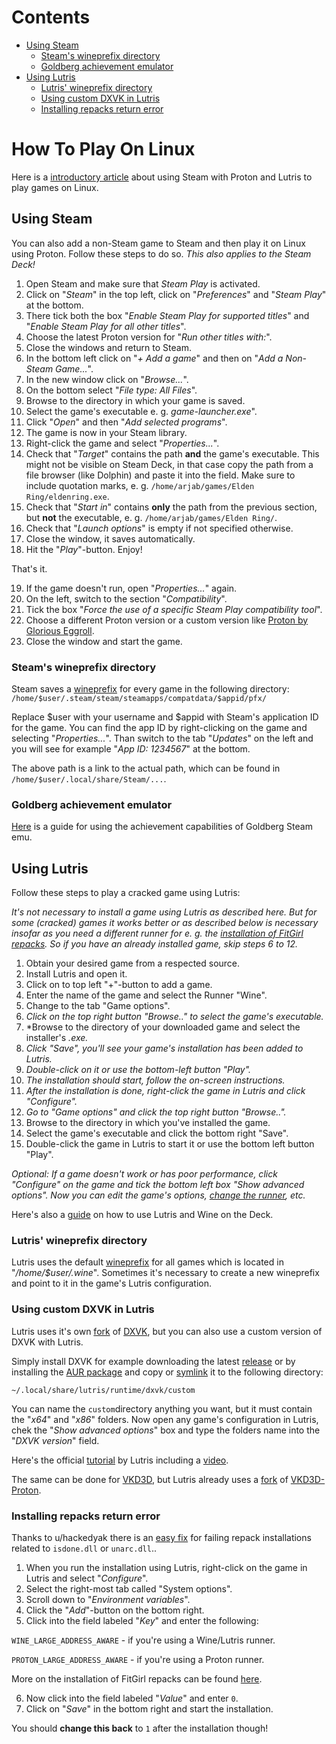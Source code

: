 # Contents
-	[Using Steam](#using-steam)
	-	[Steam's wineprefix directory](#steams-wineprefix-directory)
	-	[Goldberg achievement emulator](#goldberg-achievement-emulator)
-	[Using Lutris](#using-lutris)
	-	[Lutris' wineprefix directory](#lutris-wineprefix-directory)
	-	[Using custom DXVK in Lutris](#using-custom-dxvk-in-lutris)
	-	[Installing repacks return error](#installing-repacks-return-error)

# How To Play On Linux

Here is a [introductory article](https://www.pcmag.com/how-to/how-to-play-pc-games-on-linux) about using Steam with Proton and Lutris to play games on Linux.

## Using Steam

You can also add a non-Steam game to Steam and then play it on Linux using Proton. Follow these steps to do so. *This also applies to the Steam Deck!*

1. Open Steam and make sure that *Steam Play* is activated. 
2. Click on "*Steam*" in the top left, click on "*Preferences*" and "*Steam Play*" at the bottom.
3. There tick both the box "*Enable Steam Play for supported titles*" and "*Enable Steam Play for all other titles*".
4. Choose the latest Proton version for "*Run other titles with:*".
5. Close the windows and return to Steam.
6. In the bottom left click on "*+ Add a game*" and then on "*Add a Non-Steam Game...*".
7. In the new window click on "*Browse...*".
8. On the bottom select "*File type: All Files*".
9. Browse to the directory in which your game is saved.
10. Select the game's executable e. g. *game-launcher.exe*".
11. Click "*Open*" and then "*Add selected programs*".
12. The game is now in your Steam library.
13. Right-click the game and select "*Properties...*".
14. Check that "*Target*" contains the path **and** the game's executable. This might not be visible on Steam Deck, in that case copy the path from a file browser (like Dolphin) and paste it into the field. Make sure to include quotation marks, e. g. `/home/arjab/games/Elden Ring/eldenring.exe`.
15. Check that "*Start in*" contains **only** the path from the previous section, but **not** the executable, e. g. `/home/arjab/games/Elden Ring/`.
16. Check that "*Launch options*" is empty if not specified otherwise.
17. Close the window, it saves automatically.
18. Hit the "*Play*"-button. Enjoy!

That's it.

19. If the game doesn't run, open "*Properties...*" again.
20. On the left, switch to the section "*Compatibility*".
21. Tick the box "*Force the use of a specific Steam Play compatibility tool*".
21. Choose a different Proton version or a custom version like [Proton by Glorious Eggroll](https://github.com/GloriousEggroll/proton-ge-custom#installation).
22. Close the window and start the game.

### Steam's wineprefix directory

Steam saves a [wineprefix](https://wiki.archlinux.org/title/Wine#WINEPREFIX) for every game in the following directory:
`/home/$user/.steam/steam/steamapps/compatdata/$appid/pfx/`

Replace $user with your username and $appid with Steam's application ID for the game. You can find the app ID by right-clicking on the game and selecting "*Properties...*". Than switch to the tab "*Updates*" on the left and you will see for example "*App ID: 1234567*" at the bottom.

The above path is a link to the actual path, which can be found in `/home/$user/.local/share/Steam/...`.

### Goldberg achievement emulator

[Here](https://www.reddit.com/r/LinuxCrackSupport/comments/wl55ps/guide_for_using_the_new_achievement_capabilities/) is a guide for using the achievement capabilities of Goldberg Steam emu.

## Using Lutris

Follow these steps to play a cracked game using Lutris:

*It's not necessary to install a game using Lutris as described here. But for some (cracked) games it works better or as described below is necessary insofar as you need a different runner for e. g. the [installation of FitGirl repacks](https://www.reddit.com/r/LinuxCrackSupport/wiki/index#wiki_playing_fitgirl_repacks_using_lutris_and_proton). So if you have an already installed game, skip steps 6 to 12.*

1. Obtain your desired game from a respected source.
2. Install Lutris and open it.
3. Click on to top left "+"-button to add a game.
4. Enter the name of the game and select the Runner "Wine".
5. Change to the tab "Game options".
6. *Click on the top right button "Browse.." to select the game's executable.*
7. *Browse to the directory of your downloaded game and select the installer's *.exe.*
8. *Click "Save", you'll see your game's installation has been added to Lutris.*
9. *Double-click on it or use the bottom-left button "Play".*
10. *The installation should start, follow the on-screen instructions.*
11. *After the installation is done, right-click the game in Lutris and click "Configure".*
12. *Go to "Game options" and click the top right button "Browse..".*
13. Browse to the directory in which you've installed the game.
14. Select the game's executable and click the bottom right "Save".
15. Double-click the game in Lutris to start it or use the bottom left button "Play".

*Optional: If a game doesn't work or has poor performance, click "Configure" on the game and tick the bottom left box "Show advanced options". Now you can edit the game's options, [change the runner](https://www.reddit.com/r/LinuxCrackSupport/wiki/index#wiki_use_proton_with_lutris), etc.*

Here's also a [guide](https://www.reddit.com/r/LinuxCrackSupport/comments/wik3qi/foolproof_lutris_wine_guide_on_steam_deck/) on how to use Lutris and Wine on the Deck.

### Lutris' wineprefix directory

Lutris uses the default [wineprefix](https://wiki.archlinux.org/title/Wine#WINEPREFIX) for all games which is located in "*/home/$user/.wine*". Sometimes it's necessary to create a new wineprefix and point to it in the game's Lutris configuration.

### Using custom DXVK in Lutris

Lutris uses it's own [fork](https://github.com/lutris/dxvk) of [DXVK](https://github.com/doitsujin/dxvk), but you can also use a custom version of DXVK with Lutris.

Simply install DXVK for example downloading the latest [release](https://github.com/doitsujin/dxvk/releases/) or by installing the [AUR package](https://aur.archlinux.org/packages/dxvk-bin) and copy or [symlink](https://kb.iu.edu/d/abbe) it to the following directory:

`~/.local/share/lutris/runtime/dxvk/custom`

You can name the `custom`directory anything you want, but it must contain the "*x64*" and "*x86*" folders. Now open any game's configuration in Lutris, chek the "*Show advanced options*" box and type the folders name into the "*DXVK version*" field.

Here's the official [tutorial](https://github.com/lutris/docs/blob/master/HowToDXVK.md#d9vk-and-custom-dxvk) by Lutris including a [video](https://www.youtube.com/watch?v=X6Vk_J3p2KA).

The same can be done for [VKD3D](https://wiki.winehq.org/Vkd3d), but Lutris already uses a [fork](https://github.com/lutris/vkd3d) of [VKD3D-Proton](https://github.com/HansKristian-Work/vkd3d-proton).

### Installing repacks return error

Thanks to u/hackedyak there is an [easy fix](https://www.reddit.com/r/LinuxCrackSupport/comments/tirarp/psa_when_installing_repacks_with_custom_wine/) for failing repack installations related to `isdone.dll` or `unarc.dll`..

1. When you run the installation using Lutris, right-click on the game in Lutris and select "*Configure*".
2. Select the right-most tab called "System options".
3. Scroll down to "*Environment variables*".
4. Click the "*Add*"-button on the bottom right.
5. Click into the field labeled "*Key*" and enter the following:

`WINE_LARGE_ADDRESS_AWARE` - if you're using a Wine/Lutris runner.

`PROTON_LARGE_ADDRESS_AWARE` - if you're using a Proton runner.

More on the installation of FitGirl repacks can be found [here](https://www.reddit.com/r/LinuxCrackSupport/wiki/index#wiki_6.4_playing_fitgirl_repacks_using_lutris_and_proton).

6. Now click into the field labeled "*Value*" and enter `0`.
7. Click on "*Save*" in the bottom right and start the installation.

You should **change this back** to `1` after the installation though!
